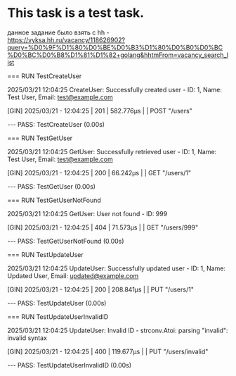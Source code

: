 # This task is a test task.

данное задание было взять c hh - https://vyksa.hh.ru/vacancy/118626902?query=%D0%9F%D1%80%D0%BE%D0%B3%D1%80%D0%B0%D0%BC%D0%BC%D0%B8%D1%81%D1%82+golang&hhtmFrom=vacancy_search_list

=== RUN   TestCreateUser

2025/03/21 12:04:25 CreateUser: Successfully created user - ID: 1, Name: Test User, Email: test@example.com

[GIN] 2025/03/21 - 12:04:25 | 201 |     582.776µs |                 | POST     "/users"

--- PASS: TestCreateUser (0.00s)

=== RUN   TestGetUser

2025/03/21 12:04:25 GetUser: Successfully retrieved user - ID: 1, Name: Test User, Email: test@example.com

[GIN] 2025/03/21 - 12:04:25 | 200 |      66.242µs |                 | GET      "/users/1"

--- PASS: TestGetUser (0.00s)

=== RUN   TestGetUserNotFound

2025/03/21 12:04:25 GetUser: User not found - ID: 999

[GIN] 2025/03/21 - 12:04:25 | 404 |      71.573µs |                 | GET      "/users/999"

--- PASS: TestGetUserNotFound (0.00s)

=== RUN   TestUpdateUser

2025/03/21 12:04:25 UpdateUser: Successfully updated user - ID: 1, Name: Updated User, Email: updated@example.com

[GIN] 2025/03/21 - 12:04:25 | 200 |     208.841µs |                 | PUT      "/users/1"

--- PASS: TestUpdateUser (0.00s)

=== RUN   TestUpdateUserInvalidID

2025/03/21 12:04:25 UpdateUser: Invalid ID - strconv.Atoi: parsing "invalid": invalid syntax

[GIN] 2025/03/21 - 12:04:25 | 400 |     119.677µs |                 | PUT      "/users/invalid"

--- PASS: TestUpdateUserInvalidID (0.00s)
